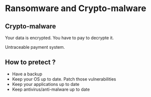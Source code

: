 # Ransomware and Crypto-malware

## Crypto-malware

Your data is encrypted. You have to pay to decrypte it.&#x20;

Untraceable payment system.&#x20;



## How to pretect ?

* Have a backup
* Keep your OS up to date. Patch those vulnerabilities
* Keep your applications up to date
* Keep antivirus/anti-malware up to date




